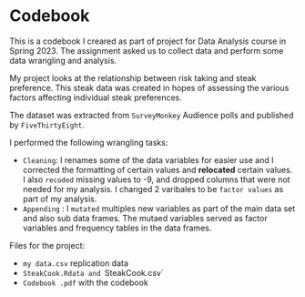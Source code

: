 # Codebook

This is a codebook I creared as part of project for Data Analysis course in Spring 2023. The assignment asked us to collect data and perform some data wrangling and analysis.

My project looks at the relationship between risk taking and steak preference. This steak data was created in hopes of assessing the various factors affecting individual steak preferences. 

The dataset was extracted from `SurveyMonkey` Audience polls and published by `FiveThirtyEight`.

I performed the following wrangling tasks:
 - `Cleaning`: I renames some of the data variables for easier use and I corrected the formatting of certain values and **relocated** certain values. I also `recoded` missing values to -9, and dropped columns that were not needed for my analysis. I changed 2 varibales to be `factor values` as part of my analysis. 
- `Appending` : I `mutated` multiples new variables as part of the main data set and also sub data frames. The mutaed variables served as factor variables and frequency tables in the data frames. 

Files for the project: 
- `my data.csv` replication data
- `SteakCook.Rdata and `SteakCook.csv`
- `Codebook .pdf` with the codebook
